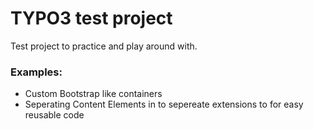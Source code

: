 # TYPO3 test project

Test project to practice and play around with. 

### Examples: 
* Custom Bootstrap like containers
* Seperating Content Elements in to sepereate extensions to for easy reusable code
